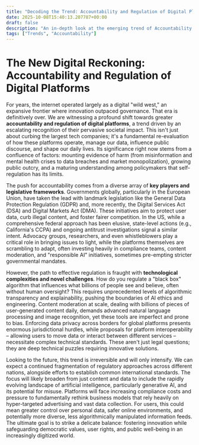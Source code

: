 ```yaml
---
title: "Decoding the Trend: Accountability and Regulation of Digital Platforms"
date: 2025-10-08T15:40:13.207787+00:00
draft: false
description: "An in-depth look at the emerging trend of Accountability and Regulation of Digital Platforms and what it means for the future."
tags: ["Trends", "Accountability"]
---
```


# The New Digital Reckoning: Accountability and Regulation of Digital Platforms

For years, the internet operated largely as a digital "wild west," an expansive frontier where innovation outpaced governance. That era is definitively over. We are witnessing a profound shift towards greater **accountability and regulation of digital platforms**, a trend driven by an escalating recognition of their pervasive societal impact. This isn't just about curbing the largest tech companies; it's a fundamental re-evaluation of how these platforms operate, manage our data, influence public discourse, and shape our daily lives. Its significance right now stems from a confluence of factors: mounting evidence of harm (from misinformation and mental health crises to data breaches and market monopolization), growing public outcry, and a maturing understanding among policymakers that self-regulation has its limits.

The push for accountability comes from a diverse array of **key players and legislative frameworks**. Governments globally, particularly in the European Union, have taken the lead with landmark legislation like the General Data Protection Regulation (GDPR) and, more recently, the Digital Services Act (DSA) and Digital Markets Act (DMA). These initiatives aim to protect user data, curb illegal content, and foster fairer competition. In the US, while a comprehensive federal approach has been elusive, state-level actions (e.g., California's CCPA) and ongoing antitrust investigations signal a similar intent. Advocacy groups, researchers, and even whistleblowers play a critical role in bringing issues to light, while the platforms themselves are scrambling to adapt, often investing heavily in compliance teams, content moderation, and "responsible AI" initiatives, sometimes pre-empting stricter governmental mandates.

However, the path to effective regulation is fraught with **technological complexities and novel challenges**. How do you regulate a "black box" algorithm that influences what billions of people see and believe, often without human oversight? This requires unprecedented levels of algorithmic transparency and explainability, pushing the boundaries of AI ethics and engineering. Content moderation at scale, dealing with billions of pieces of user-generated content daily, demands advanced natural language processing and image recognition, yet these tools are imperfect and prone to bias. Enforcing data privacy across borders for global platforms presents enormous jurisdictional hurdles, while proposals for platform interoperability – allowing users to move data or interact between different services – necessitate complex technical standards. These aren't just legal questions; they are deep technical puzzles requiring innovative solutions.

Looking to the future, this trend is irreversible and will only intensify. We can expect a continued fragmentation of regulatory approaches across different nations, alongside efforts to establish common international standards. The focus will likely broaden from just content and data to include the rapidly evolving landscape of artificial intelligence, particularly generative AI, and its potential for misuse. Platforms will face increasing compliance costs and pressure to fundamentally rethink business models that rely heavily on hyper-targeted advertising and vast data collection. For users, this could mean greater control over personal data, safer online environments, and potentially more diverse, less algorithmically manipulated information feeds. The ultimate goal is to strike a delicate balance: fostering innovation while safeguarding democratic values, user rights, and public well-being in an increasingly digitized world.